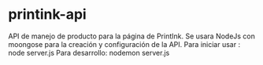 # printink-api
API de manejo de producto para la página de PrintInk. Se usara NodeJs con moongose para la creación y configuración de la API. 
 Para iniciar usar : node server.js
 Para desarrollo: nodemon server.js
 
